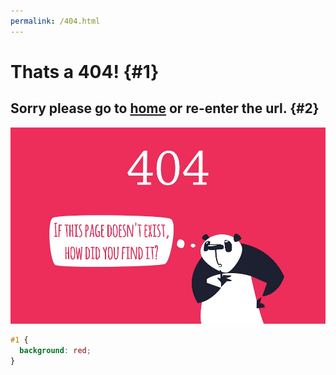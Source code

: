 ```yaml
---
permalink: /404.html
---
```

# Thats a **404**! {#1}
## Sorry please go to [home](https://www.theguythatloveshtml.github.io) or re-enter the url. {#2}
![](./404_pages.jpg)
```css
#1 {
  background: red;
}
```
